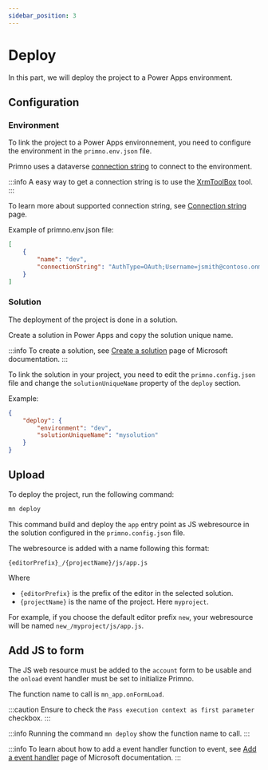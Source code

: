 ```yaml
---
sidebar_position: 3
---
```


# Deploy

In this part, we will deploy the project to a Power Apps environment.

## Configuration

### Environment

To link the project to a Power Apps environnement, you need to configure the environment in the `primno.env.json` file.

Primno uses a dataverse [connection string](https://learn.microsoft.com/en-us/power-apps/developer/data-platform/xrm-tooling/use-connection-strings-xrm-tooling-connect) to connect to the environment.

:::info
A easy way to get a connection string is to use the [XrmToolBox](https://www.xrmtoolbox.com/) tool.
:::

To learn more about supported connection string, see [Connection string](/docs/guides/configuration#connection-string) page.

Example of primno.env.json file:

```json title="primno.env.json"
[
    {
        "name": "dev",
        "connectionString": "AuthType=OAuth;Username=jsmith@contoso.onmicrosoft.com;Password=passcode;Url=https://contosotest.crm.dynamics.com;AppId=51f81489-12ee-4a9e-aaae-a2591f45987d;RedirectUri=app://58145B91-0C36-4500-8554-080854F2AC97;"
    }
]
```

### Solution

The deployment of the project is done in a solution.

Create a solution in Power Apps and copy the solution unique name.

:::info
To create a solution, see [Create a solution](https://learn.microsoft.com/en-us/power-apps/maker/data-platform/create-solution) page of Microsoft documentation.
:::

To link the solution in your project, you need to edit the `primno.config.json` file and change the `solutionUniqueName` property of the `deploy` section.

Example:

```json title="primno.config.json"
{
    "deploy": {
        "environment": "dev",
        "solutionUniqueName": "mysolution"
    }
}
```

## Upload

To deploy the project, run the following command:

```bash
mn deploy
```

This command build and deploy the `app` entry point as JS webresource in the solution configured in the `primno.config.json` file.

The webresource is added with a name following this format:

```text
{editorPrefix}_/{projectName}/js/app.js
```

Where 
- `{editorPrefix}` is the prefix of the editor in the selected solution.
- `{projectName}` is the name of the project. Here `myproject`.

For example, if you choose the default editor prefix `new`, your webresource will be named `new_/myproject/js/app.js`.

## Add JS to form

The JS web resource must be added to the `account` form to be usable and the `onload` event handler must be set to initialize Primno.

The function name to call is `mn_app.onFormLoad`.

:::caution
Ensure to check the `Pass execution context as first parameter` checkbox.
:::

:::info
Running the command `mn deploy` show the function name to call.
:::

:::info
To learn about how to add a event handler function to event, see [Add a event handler](https://learn.microsoft.com/en-us/power-apps/developer/model-driven-apps/clientapi/events-forms-grids?tabs=add-event-handlers-unified-interface) page of Microsoft documentation.
:::

